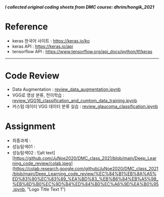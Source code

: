 **_I collected original coding sheets from DMC course: dhrim/hongik_2021_**

# Reference
- keras 한국어 사이트 : https://keras.io/ko
- keras API : https://keras.io/api
- tensorflow API : https://www.tensorflow.org/api_docs/python/tf/keras
---
# Code Review
- Data Augmentation : [review_data_augmentation.ipynb](https://github.com/JuNoe2020/DMC_class_2021/blob/main/Deep_Learning_code_review/review_data_augmentation.ipynb)
- VGG로 영상 분류, 전이학습 : [review_VGG16_classification_and_cumtom_data_training.ipynb](https://github.com/JuNoe2020/DMC_class_2021/blob/main/Deep_Learning_code_review/review_VGG16_classification_and_cumtom_data_training.ipynb)
- 커스텀 데이터 VGG 데이터 분류 실습 : [review_glaucoma_classification.ipynb](https://github.com/JuNoe2020/DMC_class_2021/blob/main/Deep_Learning_code_review/review_glaucoma_classification.ipynb)

# Assignment
- 최종과제 :
- 성능탐색01 :
- 성능탐색02 : ![alt text][https://github.com/JuNoe2020/DMC_class_2021/blob/main/Deep_Learning_code_review/colab.jpeg](https://colab.research.google.com/github/JuNoe2020/DMC_class_2021/blob/main/Deep_Learning_code_review/%EC%84%B1%EB%8A%A5%ED%83%90%EC%83%89_%EA%BD%83_%EB%B6%84%EB%A5%98_%EB%8D%B0%EC%9D%B4%ED%84%B0%EC%A6%9D%EA%B0%95.ipynb, "Logo Title Text 1")
